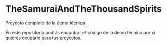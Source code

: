 # TheSamuraiAndTheThousandSpirits
Proyecto completo de la demo técnica.

En este repositorio podrás encontrar el código de la demo técnica por si quieres ocuparlo para tus proyectos.

